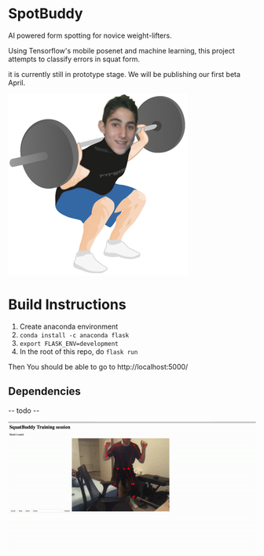 # SpotBuddy
AI powered form spotting for novice weight-lifters.

Using Tensorflow's mobile posenet and machine learning, this project attempts to classify errors in squat form.

it is currently still in prototype stage. We will be publishing our first beta April.

<img src = './assets/squat-one.png'>



# Build Instructions
1. Create anaconda environment 
2. `conda install -c anaconda flask`
3. `export FLASK_ENV=development`
4. In the root of this repo, do `flask run`

Then You should be able to go to http://localhost:5000/

## Dependencies
-- todo --

<img src = './assets/demo.gif'>

